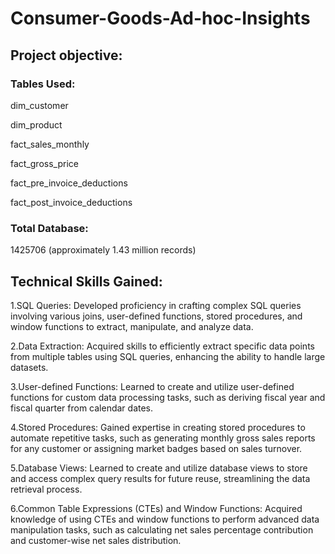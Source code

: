 # Consumer-Goods-Ad-hoc-Insights
## Project objective:
### Tables Used:
 dim_customer
 
 dim_product
 
 fact_sales_monthly
 
 fact_gross_price
 
 fact_pre_invoice_deductions
 
 fact_post_invoice_deductions
 
### Total Database: 
1425706 (approximately 1.43 million records)



## Technical Skills Gained:

1.SQL Queries: Developed proficiency in crafting complex SQL queries involving various joins, user-defined functions, stored procedures, and window functions to extract, manipulate, and analyze data.

2.Data Extraction: Acquired skills to efficiently extract specific data points from multiple tables using SQL queries, enhancing the ability to handle large datasets.

3.User-defined Functions: Learned to create and utilize user-defined functions for custom data processing tasks, such as deriving fiscal year and fiscal quarter from calendar dates.

4.Stored Procedures: Gained expertise in creating stored procedures to automate repetitive tasks, such as generating monthly gross sales reports for any customer or assigning market badges based on sales turnover.

5.Database Views: Learned to create and utilize database views to store and access complex query results for future reuse, streamlining the data retrieval process.

6.Common Table Expressions (CTEs) and Window Functions: Acquired knowledge of using CTEs and window functions to perform advanced data manipulation tasks, such as calculating net sales percentage contribution and customer-wise net sales distribution.
